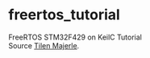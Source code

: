 # freertos_tutorial
FreeRTOS STM32F429 on KeilC Tutorial  
Source  [Tilen Majerle](https://github.com/MaJerle).